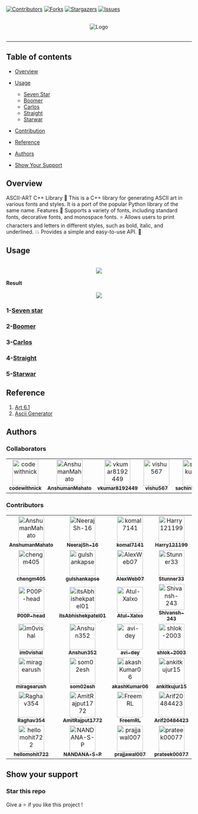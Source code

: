 [![Contributors](https://img.shields.io/github/contributors/codewithnick/ascii-art.svg?style=for-the-badge)](https://github.com/codewithnick/ascii-art/graphs/contributors)
[![Forks](https://img.shields.io/github/forks/codewithnick/ascii-art.svg?style=for-the-badge)](https://github.com/codewithnick/ascii-art/network/members)
[![Stargazers](https://img.shields.io/github/stars/codewithnick/ascii-art.svg?style=for-the-badge)](https://github.com/codewithnick/ascii-art/stargazers)
[![Issues](https://img.shields.io/github/issues/codewithnick/ascii-art.svg?style=for-the-badge)](https://github.com/codewithnick/ascii-art/issues)

<div>
	<br/>
</div>

<div align="center">
<img src="./logo (1).png" alt="Logo">
<br/>
<br/>

</div>

---

## Table of contents

- [Overview](https://github.com/codewithnick/ascii-art#overview)
- [Usage](https://github.com/codewithnick/ascii-art#Usage)

  - [Seven Star](https://github.com/codewithnick/ascii-art#1-Seven-Star)
  - [Boomer](https://github.com/codewithnick/ascii-art#2-Boomer)
  - [Carlos](https://github.com/codewithnick/ascii-art#3-Carlos)
  - [Straight](https://github.com/codewithnick/ascii-art#4-Straight)
  - [Starwar](https://github.com/codewithnick/ascii-art#5-Starwar)

- [Contribution](https://github.com/codewithnick/ascii-art/blob/main/CONTRIBUTING.md)
- [Reference](https://github.com/codewithnick/ascii-art#Reference)
- [Authors](https://github.com/codewithnick/ascii-art#Authors)
- [Show Your Support](https://github.com/codewithnick/ascii-art#Show-your-support)

## Overview

ASCII-ART C++ Library 🚀 This is a C++ library for generating ASCII art in various fonts and styles. It is a port of the popular Python library of the same name.
Features 🎉 Supports a variety of fonts, including standard fonts, decorative fonts, and monospace fonts. ⭐ Allows users to print characters and letters in different styles, such as bold, italic, and underlined. 💥 Provides a simple and easy-to-use API. 🔨

## Usage

<br/>
<div align="center">
<img src="./sample.gif">
</div>
<br/>
<strong>Result</strong>
<br/>
<br/>

<div align="center">
<img src="./7star-result.png">
</div>

### 1-[Seven star](./Fonts/SevenStar/sevenstar.md)

### 2-[Boomer](./Fonts/Boomer/boomer.md)

### 3-[Carlos](./Fonts/carlos/carlos.md)

### 4-[Straight](./Fonts/Straight/straight.md)

### 5-[Starwar](./Fonts/starwar/starwar.md)

## Reference

1. [Art 6.1](https://pypi.org/project/art/)
2. [Ascii Generator](https://ascii-generator.site/t/)

## Authors

### Collaborators

<!-- readme: collaborators -start -->
<table>
<tr>
    <td align="center">
        <a href="https://github.com/codewithnick">
            <img src="https://avatars.githubusercontent.com/u/53932029?v=4" width="70;" alt="codewithnick"/>
            <br />
            <sub><b>codewithnick</b></sub>
        </a>
    </td>
    <td align="center">
        <a href="https://github.com/AnshumanMahato">
            <img src="https://avatars.githubusercontent.com/u/58422570?v=4" width="70;" alt="AnshumanMahato"/>
            <br />
            <sub><b>AnshumanMahato</b></sub>
        </a>
    </td>
    <td align="center">
        <a href="https://github.com/vkumar8192449">
            <img src="https://avatars.githubusercontent.com/u/64706066?v=4" width="70;" alt="vkumar8192449"/>
            <br />
            <sub><b>vkumar8192449</b></sub>
        </a>
    </td>
    <td align="center">
        <a href="https://github.com/vishu567">
            <img src="https://avatars.githubusercontent.com/u/112263798?v=4" width="70;" alt="vishu567"/>
            <br />
            <sub><b>vishu567</b></sub>
        </a>
    </td>
    <td align="center">
        <a href="https://github.com/sachinkumar911">
            <img src="https://avatars.githubusercontent.com/u/115224664?v=4" width="70;" alt="sachinkumar911"/>
            <br />
            <sub><b>sachinkumar911</b></sub>
        </a>
    </td></tr>
</table>
<!-- readme: collaborators -end -->

### Contributors

<!-- readme: contributors,codewithnick/-,vkumar8192449/-,vishu567/-,sachinkumar911/-,AnshumanMahato/- -start -->
<table>
<tr>
    <td align="center">
        <a href="https://github.com/AnshumanMahato">
            <img src="https://avatars.githubusercontent.com/u/58422570?v=4" width="70;" alt="AnshumanMahato"/>
            <br />
            <sub><b>AnshumanMahato</b></sub>
        </a>
    </td>
    <td align="center">
        <a href="https://github.com/NeerajSh-16">
            <img src="https://avatars.githubusercontent.com/u/144585755?v=4" width="70;" alt="NeerajSh-16"/>
            <br />
            <sub><b>NeerajSh-16</b></sub>
        </a>
    </td>
    <td align="center">
        <a href="https://github.com/komal7141">
            <img src="https://avatars.githubusercontent.com/u/75818108?v=4" width="70;" alt="komal7141"/>
            <br />
            <sub><b>komal7141</b></sub>
        </a>
    </td>
    <td align="center">
        <a href="https://github.com/Harry121199">
            <img src="https://avatars.githubusercontent.com/u/117886160?v=4" width="70;" alt="Harry121199"/>
            <br />
            <sub><b>Harry121199</b></sub>
        </a>
    </td>
    <td align="center">
        <a href="https://github.com/Rishisihare90">
            <img src="https://avatars.githubusercontent.com/u/146431939?v=4" width="70;" alt="Rishisihare90"/>
            <br />
            <sub><b>Rishisihare90</b></sub>
        </a>
    </td>
    <td align="center">
        <a href="https://github.com/alucard017">
            <img src="https://avatars.githubusercontent.com/u/76940364?v=4" width="70;" alt="alucard017"/>
            <br />
            <sub><b>alucard017</b></sub>
        </a>
    </td>
    <td align="center">
        <a href="https://github.com/XARTAN21">
            <img src="https://avatars.githubusercontent.com/u/124522194?v=4" width="70;" alt="XARTAN21"/>
            <br />
            <sub><b>XARTAN21</b></sub>
        </a>
    </td></tr>
<tr>
    <td align="center">
        <a href="https://github.com/chengm405">
            <img src="https://avatars.githubusercontent.com/u/146371159?v=4" width="70;" alt="chengm405"/>
            <br />
            <sub><b>chengm405</b></sub>
        </a>
    </td>
    <td align="center">
        <a href="https://github.com/gulshankapse">
            <img src="https://avatars.githubusercontent.com/u/144792381?v=4" width="70;" alt="gulshankapse"/>
            <br />
            <sub><b>gulshankapse</b></sub>
        </a>
    </td>
    <td align="center">
        <a href="https://github.com/AlexWeb07">
            <img src="https://avatars.githubusercontent.com/u/93365089?v=4" width="70;" alt="AlexWeb07"/>
            <br />
            <sub><b>AlexWeb07</b></sub>
        </a>
    </td>
    <td align="center">
        <a href="https://github.com/Stunner33">
            <img src="https://avatars.githubusercontent.com/u/127297054?v=4" width="70;" alt="Stunner33"/>
            <br />
            <sub><b>Stunner33</b></sub>
        </a>
    </td>
    <td align="center">
        <a href="https://github.com/s-xiae">
            <img src="https://avatars.githubusercontent.com/u/146371043?v=4" width="70;" alt="s-xiae"/>
            <br />
            <sub><b>s-xiae</b></sub>
        </a>
    </td>
    <td align="center">
        <a href="https://github.com/vishalmishraa">
            <img src="https://avatars.githubusercontent.com/u/64027486?v=4" width="70;" alt="vishalmishraa"/>
            <br />
            <sub><b>vishalmishraa</b></sub>
        </a>
    </td>
    <td align="center">
        <a href="https://github.com/vishallmaurya">
            <img src="https://avatars.githubusercontent.com/u/115442999?v=4" width="70;" alt="vishallmaurya"/>
            <br />
            <sub><b>vishallmaurya</b></sub>
        </a>
    </td></tr>
<tr>
    <td align="center">
        <a href="https://github.com/P00P-head">
            <img src="https://avatars.githubusercontent.com/u/75832051?v=4" width="70;" alt="P00P-head"/>
            <br />
            <sub><b>P00P-head</b></sub>
        </a>
    </td>
    <td align="center">
        <a href="https://github.com/itsAbhishekpatel01">
            <img src="https://avatars.githubusercontent.com/u/144606330?v=4" width="70;" alt="itsAbhishekpatel01"/>
            <br />
            <sub><b>itsAbhishekpatel01</b></sub>
        </a>
    </td>
    <td align="center">
        <a href="https://github.com/Atul-Xalxo">
            <img src="https://avatars.githubusercontent.com/u/144574009?v=4" width="70;" alt="Atul-Xalxo"/>
            <br />
            <sub><b>Atul-Xalxo</b></sub>
        </a>
    </td>
    <td align="center">
        <a href="https://github.com/Shivansh-243">
            <img src="https://avatars.githubusercontent.com/u/125989942?v=4" width="70;" alt="Shivansh-243"/>
            <br />
            <sub><b>Shivansh-243</b></sub>
        </a>
    </td>
    <td align="center">
        <a href="https://github.com/Priyanshu-kr-gupta">
            <img src="https://avatars.githubusercontent.com/u/114975117?v=4" width="70;" alt="Priyanshu-kr-gupta"/>
            <br />
            <sub><b>Priyanshu-kr-gupta</b></sub>
        </a>
    </td>
    <td align="center">
        <a href="https://github.com/jonbrohauge">
            <img src="https://avatars.githubusercontent.com/u/9496731?v=4" width="70;" alt="jonbrohauge"/>
            <br />
            <sub><b>jonbrohauge</b></sub>
        </a>
    </td>
    <td align="center">
        <a href="https://github.com/PranjalKhatri">
            <img src="https://avatars.githubusercontent.com/u/68675142?v=4" width="70;" alt="PranjalKhatri"/>
            <br />
            <sub><b>PranjalKhatri</b></sub>
        </a>
    </td></tr>
<tr>
    <td align="center">
        <a href="https://github.com/im0vishal">
            <img src="https://avatars.githubusercontent.com/u/127092820?v=4" width="70;" alt="im0vishal"/>
            <br />
            <sub><b>im0vishal</b></sub>
        </a>
    </td>
    <td align="center">
        <a href="https://github.com/Anshun352">
            <img src="https://avatars.githubusercontent.com/u/146530516?v=4" width="70;" alt="Anshun352"/>
            <br />
            <sub><b>Anshun352</b></sub>
        </a>
    </td>
    <td align="center">
        <a href="https://github.com/avi-dey">
            <img src="https://avatars.githubusercontent.com/u/97702087?v=4" width="70;" alt="avi-dey"/>
            <br />
            <sub><b>avi-dey</b></sub>
        </a>
    </td>
    <td align="center">
        <a href="https://github.com/shlok-2003">
            <img src="https://avatars.githubusercontent.com/u/103599796?v=4" width="70;" alt="shlok-2003"/>
            <br />
            <sub><b>shlok-2003</b></sub>
        </a>
    </td>
    <td align="center">
        <a href="https://github.com/ben-dh3">
            <img src="https://avatars.githubusercontent.com/u/105418802?v=4" width="70;" alt="ben-dh3"/>
            <br />
            <sub><b>ben-dh3</b></sub>
        </a>
    </td>
    <td align="center">
        <a href="https://github.com/codewithana">
            <img src="https://avatars.githubusercontent.com/u/144683532?v=4" width="70;" alt="codewithana"/>
            <br />
            <sub><b>codewithana</b></sub>
        </a>
    </td>
    <td align="center">
        <a href="https://github.com/gaurav12devloper">
            <img src="https://avatars.githubusercontent.com/u/55048950?v=4" width="70;" alt="gaurav12devloper"/>
            <br />
            <sub><b>gaurav12devloper</b></sub>
        </a>
    </td></tr>
<tr>
    <td align="center">
        <a href="https://github.com/miragearush">
            <img src="https://avatars.githubusercontent.com/u/80736891?v=4" width="70;" alt="miragearush"/>
            <br />
            <sub><b>miragearush</b></sub>
        </a>
    </td>
    <td align="center">
        <a href="https://github.com/som02esh">
            <img src="https://avatars.githubusercontent.com/u/106095040?v=4" width="70;" alt="som02esh"/>
            <br />
            <sub><b>som02esh</b></sub>
        </a>
    </td>
    <td align="center">
        <a href="https://github.com/akashKumar06">
            <img src="https://avatars.githubusercontent.com/u/117292434?v=4" width="70;" alt="akashKumar06"/>
            <br />
            <sub><b>akashKumar06</b></sub>
        </a>
    </td>
    <td align="center">
        <a href="https://github.com/ankitkujur15">
            <img src="https://avatars.githubusercontent.com/u/144579619?v=4" width="70;" alt="ankitkujur15"/>
            <br />
            <sub><b>ankitkujur15</b></sub>
        </a>
    </td>
    <td align="center">
        <a href="https://github.com/gourshabrg">
            <img src="https://avatars.githubusercontent.com/u/143959353?v=4" width="70;" alt="gourshabrg"/>
            <br />
            <sub><b>gourshabrg</b></sub>
        </a>
    </td>
    <td align="center">
        <a href="https://github.com/Anuj-cel">
            <img src="https://avatars.githubusercontent.com/u/143423699?v=4" width="70;" alt="Anuj-cel"/>
            <br />
            <sub><b>Anuj-cel</b></sub>
        </a>
    </td>
    <td align="center">
        <a href="https://github.com/ahmad-kaif">
            <img src="https://avatars.githubusercontent.com/u/113821761?v=4" width="70;" alt="ahmad-kaif"/>
            <br />
            <sub><b>ahmad-kaif</b></sub>
        </a>
    </td></tr>
<tr>
    <td align="center">
        <a href="https://github.com/Raghav354">
            <img src="https://avatars.githubusercontent.com/u/137503421?v=4" width="70;" alt="Raghav354"/>
            <br />
            <sub><b>Raghav354</b></sub>
        </a>
    </td>
    <td align="center">
        <a href="https://github.com/AmitRajput1772">
            <img src="https://avatars.githubusercontent.com/u/123803673?v=4" width="70;" alt="AmitRajput1772"/>
            <br />
            <sub><b>AmitRajput1772</b></sub>
        </a>
    </td>
    <td align="center">
        <a href="https://github.com/FreemRL">
            <img src="https://avatars.githubusercontent.com/u/66525499?v=4" width="70;" alt="FreemRL"/>
            <br />
            <sub><b>FreemRL</b></sub>
        </a>
    </td>
    <td align="center">
        <a href="https://github.com/Arif20484423">
            <img src="https://avatars.githubusercontent.com/u/76733190?v=4" width="70;" alt="Arif20484423"/>
            <br />
            <sub><b>Arif20484423</b></sub>
        </a>
    </td>
    <td align="center">
        <a href="https://github.com/abhay5624">
            <img src="https://avatars.githubusercontent.com/u/77601553?v=4" width="70;" alt="abhay5624"/>
            <br />
            <sub><b>abhay5624</b></sub>
        </a>
    </td>
    <td align="center">
        <a href="https://github.com/BidyasagarAnupam">
            <img src="https://avatars.githubusercontent.com/u/68635333?v=4" width="70;" alt="BidyasagarAnupam"/>
            <br />
            <sub><b>BidyasagarAnupam</b></sub>
        </a>
    </td>
    <td align="center">
        <a href="https://github.com/Divyanshu723">
            <img src="https://avatars.githubusercontent.com/u/112752057?v=4" width="70;" alt="Divyanshu723"/>
            <br />
            <sub><b>Divyanshu723</b></sub>
        </a>
    </td></tr>
<tr>
    <td align="center">
        <a href="https://github.com/hellomohit722">
            <img src="https://avatars.githubusercontent.com/u/146608079?v=4" width="70;" alt="hellomohit722"/>
            <br />
            <sub><b>hellomohit722</b></sub>
        </a>
    </td>
    <td align="center">
        <a href="https://github.com/NANDANA-S-P">
            <img src="https://avatars.githubusercontent.com/u/79624565?v=4" width="70;" alt="NANDANA-S-P"/>
            <br />
            <sub><b>NANDANA-S-P</b></sub>
        </a>
    </td>
    <td align="center">
        <a href="https://github.com/prajjawal007">
            <img src="https://avatars.githubusercontent.com/u/144593090?v=4" width="70;" alt="prajjawal007"/>
            <br />
            <sub><b>prajjawal007</b></sub>
        </a>
    </td>
    <td align="center">
        <a href="https://github.com/prateek00077">
            <img src="https://avatars.githubusercontent.com/u/147089488?v=4" width="70;" alt="prateek00077"/>
            <br />
            <sub><b>prateek00077</b></sub>
        </a>
    </td>
    <td align="center">
        <a href="https://github.com/VikashBurman">
            <img src="https://avatars.githubusercontent.com/u/137149762?v=4" width="70;" alt="VikashBurman"/>
            <br />
            <sub><b>VikashBurman</b></sub>
        </a>
    </td>
    <td align="center">
        <a href="https://github.com/abhishekyadav76">
            <img src="https://avatars.githubusercontent.com/u/132427787?v=4" width="70;" alt="abhishekyadav76"/>
            <br />
            <sub><b>abhishekyadav76</b></sub>
        </a>
    </td>
    <td align="center">
        <a href="https://github.com/pronajit">
            <img src="https://avatars.githubusercontent.com/u/98771979?v=4" width="70;" alt="pronajit"/>
            <br />
            <sub><b>pronajit</b></sub>
        </a>
    </td></tr>
</table>
<!-- readme: contributors,codewithnick/-,vkumar8192449/-,vishu567/-,sachinkumar911/-,AnshumanMahato/- -end -->

## Show your support

<h3>Star this repo</h3>

Give a ⭐ if you like this project !
